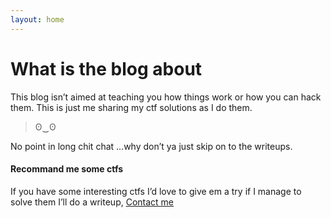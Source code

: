 ```yaml
---
layout: home
---
```

#                           What is the blog about

This blog isn’t aimed at teaching you how things work or how you can hack them. This is just me sharing my ctf solutions as I do them. 

>ʘ‿ʘ

No point in long chit chat …why don’t ya just skip on to the writeups.

#### Recommand me some ctfs

If you have some interesting ctfs I’d love to give em a try if I manage to solve them I’ll do a writeup, [Contact me](https://www.twitter.com/th3_3inst3in)